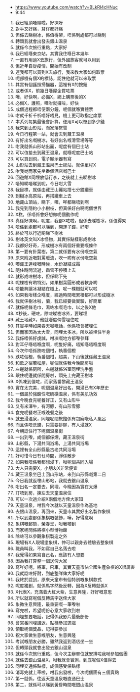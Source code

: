- https://www.youtube.com/watch?v=BLkRI4cHNuc
- 9:44

1. 我已經頂唔順啦，好凍呀
1. 對手又好痛，耳仔都好痛
1. 但係去睇樹冰，係值得架，唔係到處都可以睇到
1. 轉頭我就會出發去銀山温泉
1. 就係今次旅行重點，大家好
1. 我已經喺東京站，其實我住喺日本幾年
1. 一直冇用過X去旅行，但外國旅客就可以用到
1. 但近年自從疫情，開始有改制
1. 連我都可以買到X去旅行，我來教大家如何取票
1. 呢部機有個X的標誌，認住他就可以來取票
1. 其實有個護照掃描器，這裡有X的按鈕
1. 或者係X，前幾日喺屋企買咗票
1. 嘩，好快啊，必備X，網上購票後的X
1. 必備X，護照，嘩咁就攞咗，好快
1. 成個過程都唔便兩分鐘，呢個就喺實體票
1. 咁就千祈千祈唔好唔見，機上更可取指定席票
1. 本系列每集最後會計算，便用X可以慳到多少錢
1. 我來到山形站，而家落緊雪
1. 今日行程第一站，就會去到藏王温泉
1. 有好出名嘅樹冰，有好出名嘅滑雪場等等
1. 咁我就係山形站出面，呢度有個巴士站
1. 可以值接去到藏王温泉，就喺呢度巴士站
1. 可以買到飛，電子顯示器有寫
1. 山形站去到藏王温泉巴士總站，就係單程X
1. 咁我哋而家先坐番個酒店嘅巴士
1. 回遊館X同埋放低行李，之後就上去睇樹冰
1. 唔知睇唔睇到呢，今日咁大雪
1. 我目標，就係由藏王山麗站撘七分鐘纜車
1. 到樹冰高原站，再搭纜車上去
1. 地藏山頂站，睇下，嘩，咩都睇唔到啊
1. 我見到隱約小小樹枝，但真係好白啊呢個世界
1. X糕，係唔係會好想做呢個動作呢
1. 真係好凍啊，呢度，我都X咗啦，但係去睇樹冰，係值得架
1. 唔係到處都可以睇到，開運子鐘，好嘢
1. 終於可以行近啲睇下樹冰
1. 樹冰英文叫X冰怪物，其實係點樣形成樹冰
1. 我都好好奇，形成樹冰有兩個好重要嘅條件
1. 第一要有針葉樹，第二就係要有水份嘅空氣
1. 原來附近嘅對罵暖流，吹一啲有水份嘅空氣
1. 嚟藏王連峰嘅時候，水份凝結成霜
1. 隨住時間流逝，霜雪不停積上去
1. 就形成咗樹冰，但係睇下先
1. 呢棵樹有啲特別，如果樹葉圓形成者軟身啲
1. 唔能夠讓冰凝結在樹上，呢一棵樹就可以啦
1. 如果我咁樣企喺度，經過時間嘅累積都可以形成樹冰
1. 我就係樹冰啦，蘭，我已經要做實驗，好簡單
1. 就係呢條毛巾，濕咗水嘅毛巾，以之後X他
1. X秒後，硬咗，除咗睇樹冰外，要睇埋
1. 藏王地藏X，他就喺度俾雪埋住咗
1. 其實平時如果春天嚟嘅話，他係唔會被埋住
1. 但而家因為太大雪，同埋太多冰，所以被埋住半身
1. 我係唔係好虔誠，咁凍嘅地方都嚟參拜
1. 對耳仔喺唔喺度啊，呢隻好痛，唔知喺唔喺度啊
1. 今次仲唔係跌咗個柑，執番個橙
1. 跌咗個橙，執番個柑，超美，下山後就係藏王温泉
1. 和歌之宿若松屋，呢個就係我今晚間房啦
1. 左邊就係廁所，右邊就係浴室同埋洗手盤
1. 跟住呢邊就係間房啦，頭先上完藏王樹冰
1. X係凍到僵咗，而家落番黎藏王温泉
1. 實在太完美，呢個温泉好出名，開湯已有X年歷史
1. 一個屬於強酸性嘅硫磺温泉，係有美肌功效
1. 我今晚食完呢餐好正，又有山形牛
1. 又有米澤牛，有河豚，有山形雪豚
1. 食完呢餐咁正嘅晚餐之後
1. 就去浸温泉，同埋呢間旅館係有包廂嘅私人風呂
1. 而且係唔洗錢，只需要排隊，冇人浸就X
1. 今朝諗住行下呢個温泉街
1. 一出到嚟，成個都係煙，藏王温泉街
1. 山形縣，下湯共同浴場，上湯共同浴場
1. 這裡有全山形縣最古老共同浴場
1. 好可惜今日冇乜時間，淨係散步
1. 如果我唔係我都想浸下，咁呢個共同入場
1. 大人只需要X，小朋友X非常便宜
1. 藏王温泉坐巴士回山形站，來到山形縣嘅第二日
1. 今日我就返嚟山形站，我就去銀山温泉
1. 咁出名一定要去，同埋，今晚因為實在太爆
1. 訂唔到房，揀左去天童温泉住
1. 可以一次過介紹X兩個地方俾大家知
1. 天童温泉，咁我今次就以天童温泉作為基地
1. 去銀山温泉，再回來，天童市其實好出名製作象棋
1. 所以到處都係象棋嘅裝飾，嘩，好得意啊
1. 象棋嘅郵筒，榮春堂，咁我嚟到
1. 而家呢間係將棋小型博物館
1. 除咗可以參觀象棋製造之外
1. 現場有X人現場塗象棋，仲可以親身去體驗去整象棋
1. 職員叫我，不如寫自己名落去啦
1. 我覺得如果寫自己名，應該冇人想要
1. 因為我打算整一個送俾大家
1. 寫咩好呢，將軍，飛車，其實天童市佔全國生產象棋的X很厲害
1. 我就諗咗好耐，到底整咩俾大家好呢
1. 我終於諗到，原來天童市有個特別嘅象棋款式
1. 呢度獨創，就係馬字然後反轉，因為X反轉就係X
1. X代表X，充滿着大紅大紫，生意興隆，好好嘅意思
1. 所以就寫呢個反轉馬字送俾大家
1. 象微生意興隆，最重要嘅一筆嚟啦
1. 寫完啦，希望呢份心意大家收到啦
1. 同埋想要嘅話，記得係我影片最後部份
1. 會寫番同埋講返，點樣參加遊戲
1. 領取呢個獎品，記得要參加
1. 祝大家做生意嘅朋友，生意興隆
1. 考試嘅朋友必勝，雖然我返到酒店坐一坐
1. 但轉頭我就會出發去銀山温泉
1. 就係今次旅行重點，但今次主辦單位就安排咗我哋參加個團
1. 就係去銀山温泉X，咁我就會實測，到底呢個X值得去
1. 同埋交通係點樣，成個感受係點樣
1. 消毒完就上車啦，咁我出發啦，今次呢個團有三個賣點
1. 第一就係，往返天童温泉嘅直通巴士
1. 第二，就係可以睇到黃昏時間嘅銀山温泉
